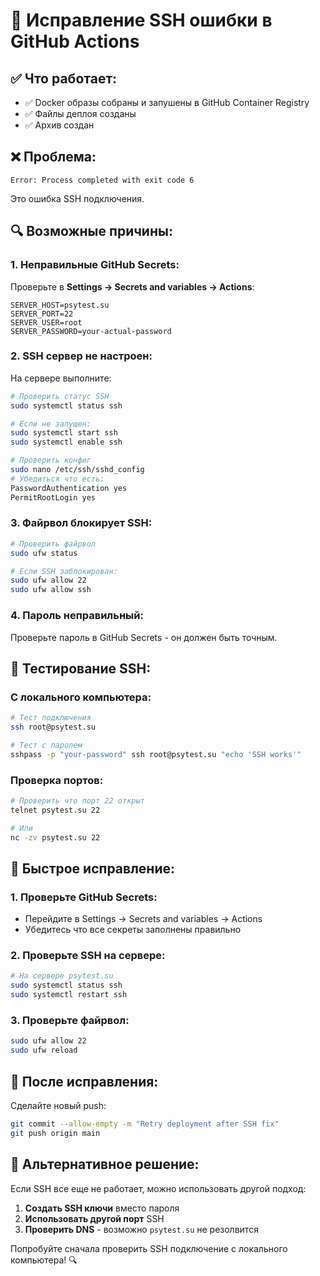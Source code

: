# 🔧 Исправление SSH ошибки в GitHub Actions

## ✅ Что работает:
- ✅ Docker образы собраны и запушены в GitHub Container Registry
- ✅ Файлы деплоя созданы
- ✅ Архив создан

## ❌ Проблема:
```
Error: Process completed with exit code 6
```
Это ошибка SSH подключения.

## 🔍 Возможные причины:

### 1. **Неправильные GitHub Secrets:**
Проверьте в **Settings → Secrets and variables → Actions**:

```
SERVER_HOST=psytest.su
SERVER_PORT=22
SERVER_USER=root
SERVER_PASSWORD=your-actual-password
```

### 2. **SSH сервер не настроен:**
На сервере выполните:
```bash
# Проверить статус SSH
sudo systemctl status ssh

# Если не запущен:
sudo systemctl start ssh
sudo systemctl enable ssh

# Проверить конфиг
sudo nano /etc/ssh/sshd_config
# Убедиться что есть:
PasswordAuthentication yes
PermitRootLogin yes
```

### 3. **Файрвол блокирует SSH:**
```bash
# Проверить файрвол
sudo ufw status

# Если SSH заблокирован:
sudo ufw allow 22
sudo ufw allow ssh
```

### 4. **Пароль неправильный:**
Проверьте пароль в GitHub Secrets - он должен быть точным.

## 🧪 Тестирование SSH:

### С локального компьютера:
```bash
# Тест подключения
ssh root@psytest.su

# Тест с паролем
sshpass -p "your-password" ssh root@psytest.su "echo 'SSH works'"
```

### Проверка портов:
```bash
# Проверить что порт 22 открыт
telnet psytest.su 22

# Или
nc -zv psytest.su 22
```

## 🔧 Быстрое исправление:

### 1. **Проверьте GitHub Secrets:**
- Перейдите в Settings → Secrets and variables → Actions
- Убедитесь что все секреты заполнены правильно

### 2. **Проверьте SSH на сервере:**
```bash
# На сервере psytest.su
sudo systemctl status ssh
sudo systemctl restart ssh
```

### 3. **Проверьте файрвол:**
```bash
sudo ufw allow 22
sudo ufw reload
```

## 🚀 После исправления:

Сделайте новый push:
```bash
git commit --allow-empty -m "Retry deployment after SSH fix"
git push origin main
```

## 📝 Альтернативное решение:

Если SSH все еще не работает, можно использовать другой подход:

1. **Создать SSH ключи** вместо пароля
2. **Использовать другой порт** SSH
3. **Проверить DNS** - возможно `psytest.su` не резолвится

Попробуйте сначала проверить SSH подключение с локального компьютера! 🔍
